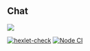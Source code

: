 ## Chat
[<img src="https://img.shields.io/badge/heroku-build-informational">](https://boldurean-chat.herokuapp.com/)


[![hexlet-check](https://github.com/boldurean/frontend-project-lvl4/actions/workflows/hexlet-check.yml/badge.svg)](https://github.com/boldurean/frontend-project-lvl4/actions)
[![Node CI](https://github.com/boldurean/frontend-project-lvl4/actions/workflows/nodejs.yml/badge.svg)](https://github.com/boldurean/frontend-project-lvl4/actions)
